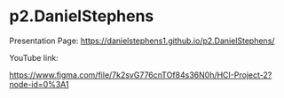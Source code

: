 # p2.DanielStephens

Presentation Page: https://danielstephens1.github.io/p2.DanielStephens/

YouTube link: 

https://www.figma.com/file/7k2svG776cnTOf84s36N0h/HCI-Project-2?node-id=0%3A1
